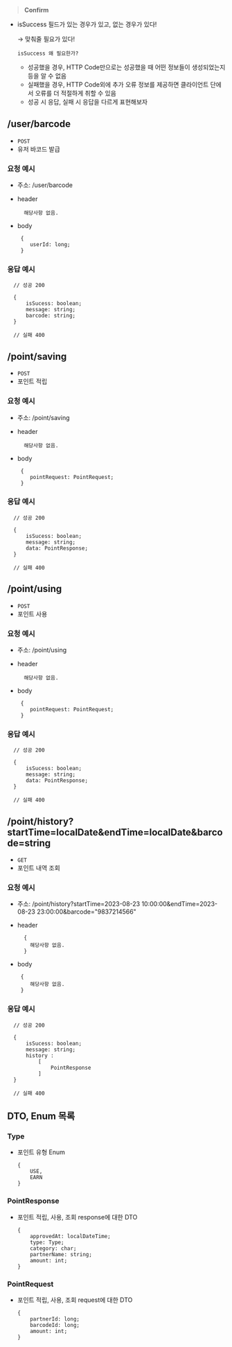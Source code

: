 > **Confirm**

- isSuccess 필드가 있는 경우가 있고, 없는 경우가 있다!

  → 맞춰줄 필요가 있다!

  `isSuccess 왜 필요한가?`

    - 성공했을 경우, HTTP Code만으로는 성공했을 때 어떤 정보들이 생성되었는지 등을 알 수 없음
    - 실패했을 경우, HTTP Code외에 추가 오류 정보를 제공하면 클라이언트 단에서 오류를 더 적절하게 취할 수 있음
    - 성공 시 응답, 실패 시 응답을 다르게 표현해보자



## /user/barcode
- `POST`
- 유저 바코드 발급
### 요청 예시

- 주소: /user/barcode
- header

    ```
      해당사항 없음.
    ```

- body

   ```
    {
       userId: long;	
    }
   ```


### 응답 예시

  ```
    // 성공 200
    
    {
		isSucess: boolean;
		message: string;
		barcode: string;
    }
                      
    // 실패 400
```



## /point/saving
- `POST`
- 포인트 적립
### 요청 예시

- 주소: /point/saving
- header

    ```
      해당사항 없음.
    ```

- body

   ```
    {
       pointRequest: PointRequest;
    }
   ```


### 응답 예시

  ```
    // 성공 200
    
    {
		isSucess: boolean;
		message: string;
		data: PointResponse;
    }
                      
    // 실패 400
  ```


## /point/using
- `POST`
- 포인트 사용
### 요청 예시

- 주소: /point/using
- header

    ```
      해당사항 없음.
    ```

- body

   ```
    {
       pointRequest: PointRequest;
    }
   ```


### 응답 예시

  ```
    // 성공 200
    
    {
		isSucess: boolean;
		message: string;
		data: PointResponse;
    }
                      
    // 실패 400
  ```

## /point/history?startTime=localDate&endTime=localDate&barcode=string
- `GET`
- 포인트 내역 조회
### 요청 예시

- 주소: /point/history?startTime=2023-08-23 10:00:00&endTime=2023-08-23 23:00:00&barcode="9837214566"
- header

    ```
      {
        해당사항 없음.
      }
    ```

- body

   ```
    {
       해당사항 없음.
    }
   ```


### 응답 예시

  ```
    // 성공 200
    
    {
		isSucess: boolean;
		message: string;
		history :
			[
				PointResponse
			]
    }
                      
    // 실패 400
  ```

## DTO, Enum 목록
### Type
- 포인트 유형 Enum
  ```
  {
      USE,
      EARN
  }
  ```

### PointResponse
- 포인트 적립, 사용, 조회 response에 대한 DTO
   ```
   {
       approvedAt: localDateTime;
       type: Type;
       category: char;
       partnerName: string;
       amount: int;
   }
   ```


### PointRequest
- 포인트 적립, 사용, 조회 request에 대한 DTO
    ```
    {
        partnerId: long;
        barcodeId: long;
        amount: int;
    }
    ```



